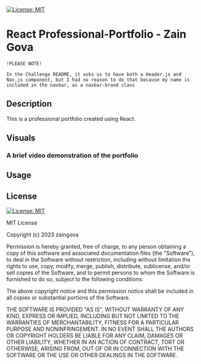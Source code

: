 [![License: MIT](https://img.shields.io/badge/License-MIT-yellow.svg)](https://opensource.org/licenses/MIT)
# React Professional-Portfolio - Zain Gova

`!PLEASE NOTE!`

`In the Challenge README, it asks us to have both a Header.js and Nav.js component, but I had no reason to do that because my name is included in the navbar, as a navbar-brand class`

## Description

This is a professional portfolio created using React. 

## Visuals

### A brief video demonstration of the portfolio

## Usage

## License
[![License: MIT](https://img.shields.io/badge/License-MIT-yellow.svg)](https://opensource.org/licenses/MIT)

MIT License

Copyright (c) 2023 zaingova

Permission is hereby granted, free of charge, to any person obtaining a copy
of this software and associated documentation files (the "Software"), to deal
in the Software without restriction, including without limitation the rights
to use, copy, modify, merge, publish, distribute, sublicense, and/or sell
copies of the Software, and to permit persons to whom the Software is
furnished to do so, subject to the following conditions:

The above copyright notice and this permission notice shall be included in all
copies or substantial portions of the Software.

THE SOFTWARE IS PROVIDED "AS IS", WITHOUT WARRANTY OF ANY KIND, EXPRESS OR
IMPLIED, INCLUDING BUT NOT LIMITED TO THE WARRANTIES OF MERCHANTABILITY,
FITNESS FOR A PARTICULAR PURPOSE AND NONINFRINGEMENT. IN NO EVENT SHALL THE
AUTHORS OR COPYRIGHT HOLDERS BE LIABLE FOR ANY CLAIM, DAMAGES OR OTHER
LIABILITY, WHETHER IN AN ACTION OF CONTRACT, TORT OR OTHERWISE, ARISING FROM,
OUT OF OR IN CONNECTION WITH THE SOFTWARE OR THE USE OR OTHER DEALINGS IN THE
SOFTWARE.
